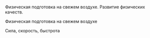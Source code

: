 Физическая подготовка на свежем воздухе.
Развитие физических качеств.

Физическая подготовка на свежем воздухе

Сила, скорость, быстрота